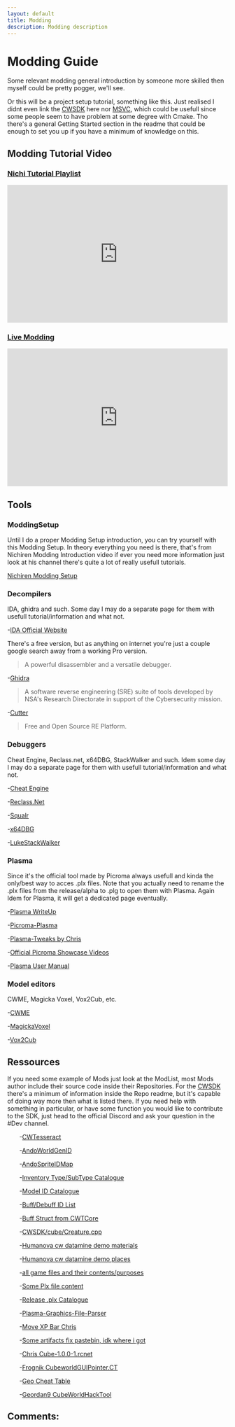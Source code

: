 ```yaml
---
layout: default
title: Modding
description: Modding description
---
```

# Modding Guide <a name="Intro"></a>

Some relevant modding general introduction by someone more skilled then myself could be pretty pogger, we'll see.

Or this will be a project setup tutorial, something like this. Just realised I didnt even link the [CWSDK](https://github.com/ChrisMiuchiz/CWSDK) here nor [MSVC](https://visualstudio.microsoft.com/fr/free-developer-offers/), which could be usefull since some people seem to have problem at some degree with Cmake. Tho there's a general Getting Started section in the readme that could be enough to set you up if you have a minimum of knowledge on this.

## Modding Tutorial Video <a name="Videos"></a>

### <u>Nichi Tutorial Playlist</u>

<iframe width="560" height="315" style="width:100%" src="https://www.youtube.com/embed/?list=PLxy45gNL5u2V0xkngsLrgZsMTu1mNNf7V" title="YouTube" frameborder="0" allow="accelerometer; autoplay; clipboard-write; encrypted-media; gyroscope; picture-in-picture" allowfullscreen></iframe>

### <u>Live Modding </u>

<iframe width="560" height="315" style="width:100%" src="https://www.youtube.com/embed/aLGfzj58Qzo" title="YouTube" frameborder="0" allow="accelerometer; autoplay; clipboard-write; encrypted-media; gyroscope; picture-in-picture" allowfullscreen></iframe>

## Tools <a name="Tools"></a>

### ModdingSetup

Until I do a proper Modding Setup introduction, you can try yourself with this Modding Setup. In theory everything you need is there, that's from Nichiren Modding Introduction video if ever you need more information just look at his channel there's quite a lot of really usefull tutorials.

[Nichiren Modding Setup](https://drive.google.com/file/d/1w9n0tMUHzElQlQQcPHu7c_A0NxywO-N6/view)

### Decompilers

IDA, ghidra and such. Some day I may do a separate page for them with usefull tutorial/information and what not.

-[IDA Official Website](https://www.hex-rays.com/)

There's a free version, but as anything on internet you're just a couple google search away from a working Pro version.

>A powerful disassembler and a versatile debugger.

-[Ghidra](https://ghidra-sre.org/)

>A software reverse engineering (SRE) suite of tools developed by NSA's Research Directorate in support of the Cybersecurity mission.

-[Cutter](https://cutter.re/)

>Free and Open Source RE Platform.


### Debuggers

Cheat Engine, Reclass.net, x64DBG, StackWalker and such. Idem some day I may do a separate page for them with usefull tutorial/information and what not.

-[Cheat Engine](https://www.cheatengine.org/)

-[Reclass.Net](https://github.com/ReClassNET/ReClass.NET)

-[Squalr](https://github.com/Squalr/Squalr)

-[x64DBG](https://x64dbg.com/#start)

-[LukeStackWalker](http://lukestackwalker.sourceforge.net/)


### Plasma

Since it's the official tool made by Picroma always usefull and kinda the only/best way to acces .plx files. Note that you actually need to rename the .plx files from the release/alpha to .plg to open them with Plasma. Again Idem for Plasma, it will get a dedicated page eventually.

-[Plasma WriteUp](https://github.com/ChrisMiuchiz/Plasma-Writeup) 

-[Picroma-Plasma](https://archive.org/details/picroma-plasma)

-[Plasma-Tweaks by Chris](https://github.com/ChrisMiuchiz/Plasma-Tweaks)

-[Official Picroma Showcase Videos](https://www.youtube.com/user/Picroma/videos)

-[Plasma User Manual](https://web.archive.org/web/20111118222851/https://www.picroma.com/Plasma/Manual)

### Model editors

CWME, Magicka Voxel, Vox2Cub, etc. 

-[CWME](https://www.cwmods.com/downloads/info54-CWME-CubeWorldModelEditor.html)

-[MagickaVoxel](https://ephtracy.github.io/)

-[Vox2Cub](https://github.com/ParanormalVibe/Vox2Cub)


## Ressources <a name="Ressources"></a>

If you need some example of Mods just look at the ModList, most Mods author include their source code inside their Repositories. For the [CWSDK](https://github.com/ChrisMiuchiz/CWSDK) there's a minimum of information inside the Repo readme, but it's capable of doing way more then what is listed there. If you need help with something in particular, or have some function you would like to contribute to the SDK, just head to the official Discord and ask your question in the #Dev channel. 

&nbsp;&nbsp;&nbsp;&nbsp;&nbsp;&nbsp; -[CWTesseract](https://github.com/CWTesseract)

&nbsp;&nbsp;&nbsp;&nbsp;&nbsp;&nbsp; -[AndoWorldGenID](https://imgur.com/a/IN6lh2P)

&nbsp;&nbsp;&nbsp;&nbsp;&nbsp;&nbsp; -[AndoSpriteIDMap](https://github.com/CWTesseract/LiveCubReload/blob/master/LiveCubReload/include/SpriteIDMap.h)

&nbsp;&nbsp;&nbsp;&nbsp;&nbsp;&nbsp; -[Inventory Type/SubType Catalogue](https://imgur.com/a/gNTq1ra)

&nbsp;&nbsp;&nbsp;&nbsp;&nbsp;&nbsp; -[Model ID Catalogue](https://imgur.com/a/Mu4zwl9)

&nbsp;&nbsp;&nbsp;&nbsp;&nbsp;&nbsp; -[Buff/Debuff ID List](https://imgur.com/a/AGMqDAE)

&nbsp;&nbsp;&nbsp;&nbsp;&nbsp;&nbsp; -[Buff Struct from CWTCore](https://github.com/CWTesseract/CWTCore/blob/master/include/CWTCore/cube/Creature.h#L104-L148)

&nbsp;&nbsp;&nbsp;&nbsp;&nbsp;&nbsp; -[CWSDK/cube/Creature.cpp](https://github.com/ChrisMiuchiz/CWSDK/blob/master/cube/Creature.cpp)

&nbsp;&nbsp;&nbsp;&nbsp;&nbsp;&nbsp; -[Humanova cw datamine demo materials](https://github.com/humanova/cw_datamine/blob/master/cw_demo/material/demo_materials.txt)

&nbsp;&nbsp;&nbsp;&nbsp;&nbsp;&nbsp; -[Humanova cw datamine demo places](https://github.com/humanova/cw_datamine/blob/master/cw_demo/place/cw_demo_places.txt)

&nbsp;&nbsp;&nbsp;&nbsp;&nbsp;&nbsp; -[all game files and their contents/purposes](https://www.reddit.com/r/CubeWorld/comments/9q7jh4/all_game_files_and_their_contentspurposes/)

&nbsp;&nbsp;&nbsp;&nbsp;&nbsp;&nbsp; -[Some Plx file content](http://i.imgur.com/6Vr5dEt.png)

&nbsp;&nbsp;&nbsp;&nbsp;&nbsp;&nbsp; -[Release .plx Catalogue](https://imgur.com/a/XRTK7ya)

&nbsp;&nbsp;&nbsp;&nbsp;&nbsp;&nbsp; -[Plasma-Graphics-File-Parser](https://github.com/ChrisMiuchiz/Plasma-Graphics-File-Parser)

&nbsp;&nbsp;&nbsp;&nbsp;&nbsp;&nbsp; -[Move XP Bar Chris](https://imgur.com/gd6yVbr)

&nbsp;&nbsp;&nbsp;&nbsp;&nbsp;&nbsp; -[Some artifacts fix pastebin, idk where i got](https://pastebin.com/dhZ9UyJ7)

&nbsp;&nbsp;&nbsp;&nbsp;&nbsp;&nbsp; -[Chris Cube-1.0.0-1.rcnet](https://cdn.discordapp.com/attachments/628988071039336469/824091175539179520/Cube-1.0.0-1.rcnet)

&nbsp;&nbsp;&nbsp;&nbsp;&nbsp;&nbsp; -[Frognik CubeworldGUIPointer.CT](https://cdn.discordapp.com/attachments/641283888798367754/823530332296052736/CubeworldGUIPointer.CT)

&nbsp;&nbsp;&nbsp;&nbsp;&nbsp;&nbsp; -[Geo Cheat Table](https://fearlessrevolution.com/viewtopic.php?p=104856#p104856)

&nbsp;&nbsp;&nbsp;&nbsp;&nbsp;&nbsp; -[Geordan9 CubeWorldHackTool](https://github.com/Geordan9/CubeWorldHackTool)

## Comments:

<script src="https://utteranc.es/client.js"
        repo="Paroyer/Comment" 
        issue-term="pathname"
        theme="github-dark"
        label="Comment"
        crossorigin="anonymous"
        async>
</script>  
